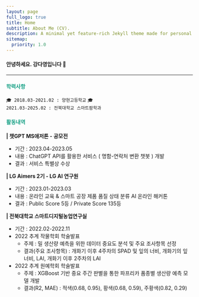 ```yaml
---
layout: page
full_logo: true
title: Home
subtitle: About Me (CV).
description: A minimal yet feature-rich Jekyll theme made for personal websites and blogs.
sitemap:
  priority: 1.0
---
```


#### 안녕하세요. 강다영입니다 👋

---

<h4 style="color:#16a085"><strong>학력사항</strong></h4>

<code>🎓 2018.03-2021.02 : 양현고등학교</code>
<code>🎓 2021.03-2025.02 : 전북대학교 스마트팜학과</code><br>


<h4 style="color:#16a085"><strong>활동내역</strong></h4>

<strong>| 챗GPT MS애저톤 - 공모전</strong>
  - 기간 : 2023.04-2023.05 
  - 내용 : ChatGPT API를 활용한 서비스 ( 명함-연락처 변환 챗봇 ) 개발 
  - 결과 : 서비스 특별상 수상 


<strong>| LG Aimers 2기 - LG AI 연구원</strong>
  - 기간 : 2023.01-2023.03 
  - 내용 : 온라인 교육 & 스마트 공장 제품 품질 상태 분류 AI 온라인 해커톤
  - 결과 : Public Score 5등 / Private Score 135등 

<strong>| 전북대학교 스마트디지털농업연구실</strong>
  - 기간 : 2022.02-2022.11
  - 2022 추계 작물학회 학술발표
    - 주제 : 밀 생산량 예측을 위한 데이터 중요도 분석 및 주요 조사항목 선정 
    - 결과(주요 조사항목) : 개화기 이후 4주차의 SPAD 및 잎의 너비, 개화기의 잎 너비, LAI, 개화기 이후 2주차의 LAI
  - 2022 추계 원예학회 학술발표
    - 주제 :  XGBoost 기반 중요 주간 판별을 통한 파프리카 품종별 생산량 예측 모델 개발 
    - 결과(R2, MAE) : 적색(0.68, 0.95), 황색(0.68, 0.59), 주황색(0.82, 0.29)   


<br>
<br>
<br>
<br>
<br>
<br>
<br>
